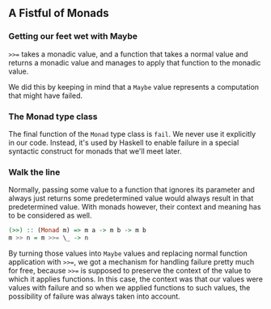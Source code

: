 ## A Fistful of Monads

### Getting our feet wet with Maybe
`>>=` takes a monadic value, and a function that takes a normal value and returns a monadic value and manages to apply that function to the monadic value.

We did this by keeping in mind that a `Maybe` value represents a computation that might have failed.

### The Monad type class
The final function of the `Monad` type class is `fail`. We never use it explicitly in our code. Instead, it's used by Haskell to enable failure in a special syntactic construct for monads that we'll meet later.

### Walk the line
Normally, passing some value to a function that ignores its parameter and always just returns some predetermined value would always result in that predetermined value. With monads however, their context and meaning has to be considered as well.
```Haskell
(>>) :: (Monad m) => m a -> m b -> m b  
m >> n = m >>= \_ -> n 
```

By turning those values into `Maybe` values and replacing normal function application with `>>=`, we got a mechanism for handling failure pretty much for free, because `>>=` is supposed to preserve the context of the value to which it applies functions. In this case, the context was that our values were values with failure and so when we applied functions to such values, the possibility of failure was always taken into account.